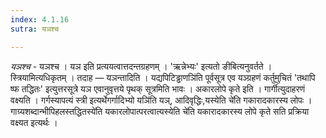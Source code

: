 ```yaml
---
index: 4.1.16
sutra: यञश्च

---
```

_यञश्च_ - यञश्च । यञ इति प्रत्ययत्वात्तदन्तग्रहणम् । 'ऋन्नेभ्यः' इत्यतो ङीबित्यनुवर्तते । स्त्रियामित्यधिकृतम् । तदाह — यञन्तादिति । यद्यपिटिड्ढाणञि॑ति पूर्वसूत्र एव यञ्ग्रहणं कर्तुमुचितं 'तथापि ष्फ तद्धितः' इत्युत्तरसूत्रे यञ एवानुवृत्तये पृथक् सूत्रमिति भावः । अकारलोपे कृते इति । गार्गीत्युदाहरणं वक्ष्यति । गर्गस्यापत्यं स्त्री इत्यर्थेगर्गादिभ्यो यञि॑ति यञ्, आदिवृद्धिः,यस्येति चे॑ति गकारादकारस्य लोपः । गाग्र्यशब्दान्भीपिहलस्तद्धितस्ये॑ति यकारलोपात्परत्वात्यस्येति चे॑ति यकारादकारस्य लोपे कृते सति प्रक्रिया वक्ष्यत इत्यर्थः ।